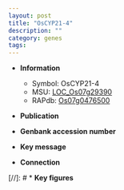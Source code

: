 ```yaml
---
layout: post
title: "OsCYP21-4"
description: ""
category: genes
tags: 
---
```


* **Information**  
    + Symbol: OsCYP21-4  
    + MSU: [LOC_Os07g29390](http://rice.uga.edu/cgi-bin/ORF_infopage.cgi?orf=LOC_Os07g29390)  
    + RAPdb: [Os07g0476500](http://rapdb.dna.affrc.go.jp/viewer/gbrowse_details/irgsp1?name=Os07g0476500)  

* **Publication**  

* **Genbank accession number**  

* **Key message**  

* **Connection**  

[//]: # * **Key figures**  


